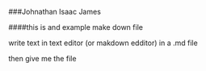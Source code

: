 ###Johnathan Isaac James

####this is and example make down file

write text in text editor (or makdown edditor) in a .md file

then give me the file
